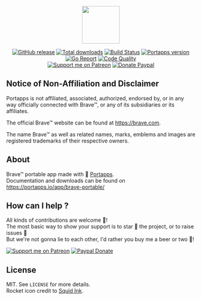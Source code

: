 <p align="center"><a href="https://portapps.io/app/brave-portable/" target="_blank"><img width="100" src="https://github.com/portapps/brave-portable/blob/master/res/papp.png"></a></p>

<p align="center">
  <a href="https://portapps.io/app/brave-portable/#download"><img src="https://img.shields.io/github/release/portapps/brave-portable.svg?style=flat-square" alt="GitHub release"></a>
  <a href="https://portapps.io/app/brave-portable/#download"><img src="https://img.shields.io/github/downloads/portapps/brave-portable/total.svg?style=flat-square" alt="Total downloads"></a>
  <a href="https://travis-ci.com/portapps/brave-portable"><img src="https://img.shields.io/travis/com/portapps/brave-portable/master.svg?style=flat-square" alt="Build Status"></a>
  <a href="https://github.com/portapps/portapps"><img src="https://img.shields.io/badge/portapps-1.28.0-479fdb.svg?style=flat-square" alt="Portapps version"></a>
  <a href="https://goreportcard.com/report/github.com/portapps/brave-portable"><img src="https://goreportcard.com/badge/github.com/portapps/brave-portable?style=flat-square" alt="Go Report"></a>
  <a href="https://www.codacy.com/app/portapps/brave-portable"><img src="https://img.shields.io/codacy/grade/a416cd778ef743de91623aca7a622a8e.svg?style=flat-square" alt="Code Quality"></a>
  <br /><a href="https://www.patreon.com/crazymax"><img src="https://img.shields.io/badge/donate-patreon-f96854.svg?logo=patreon&style=flat-square" alt="Support me on Patreon"></a>
  <a href="https://www.paypal.me/crazyws"><img src="https://img.shields.io/badge/donate-paypal-00457c.svg?logo=paypal&style=flat-square" alt="Donate Paypal"></a>
</p>

## Notice of Non-Affiliation and Disclaimer

Portapps is not affiliated, associated, authorized, endorsed by, or in any way officially connected with Brave™, or any of its subsidiaries or its affiliates.

The official Brave™ website can be found at https://brave.com.

The name Brave™ as well as related names, marks, emblems and images are registered trademarks of their respective owners.

## About

Brave™ portable app made with 🚀 [Portapps](https://github.com/portapps).<br />
Documentation and downloads can be found on https://portapps.io/app/brave-portable/

## How can I help ?

All kinds of contributions are welcome :raised_hands:!<br />
The most basic way to show your support is to star :star2: the project, or to raise issues :speech_balloon:<br />
But we're not gonna lie to each other, I'd rather you buy me a beer or two :beers:!

[![Support me on Patreon](https://portapps.io/img/donate/patreon.png)](https://www.patreon.com/crazymax) 
[![Paypal Donate](https://portapps.io/img/donate/paypal.png)](https://www.paypal.me/crazyws)

## License

MIT. See `LICENSE` for more details.<br />
Rocket icon credit to [Squid Ink](http://thesquid.ink).
